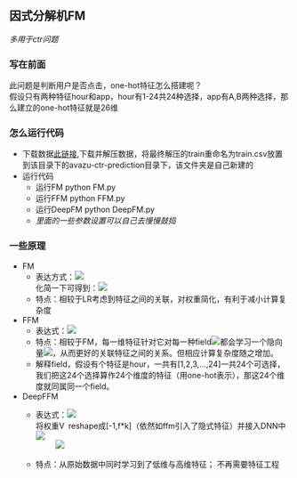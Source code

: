 ## 因式分解机FM<br>
*多用于ctr问题*
### 写在前面
此问题是判断用户是否点击，one-hot特征怎么搭建呢？<br>
假设只有两种特征hour和app，hour有1-24共24种选择，app有A,B两种选择，那么建立的one-hot特征就是26维
### 怎么运行代码
- 下载数据[此链接](https://www.kaggle.com/c/avazu-ctr-prediction/data),下载并解压数据，将最终解压的train重命名为train.csv放置到该目录下的avazu-ctr-prediction目录下，该文件夹是自己新建的
- 运行代码 
  - 运行FM python FM.py 
  - 运行FFM python FFM.py
  - 运行DeepFM python DeepFM.py
  - *里面的一些参数设置可以自己去慢慢鼓捣*
### 一些原理
- FM
  - 表达方式：<img src="http://latex.codecogs.com/gif.latex?y%3Dw_0&plus;%5Csum_%7Bi%3D1%7D%5Enw_ix_i&plus;%5Csum_%7Bi%3D1%7D%5En%5Csum_%7Bj%3Di&plus;1%7D%5En%3CV_i%2CV_j%3Ex_ix_j"/><br> 化简一下可得到：<img src="http://latex.codecogs.com/gif.latex?%5Csum_%7Bi%3D1%7D%5En%5Csum_%7Bj%3Di&plus;1%7D%5En%3CV_i%2CV_j%3Ex_ix_j%20%3D%5Cfrac%7B1%7D%7B2%7D%5Csum_%7Bf%3D1%7D%5Ek%28%28%5Csum_%7Bi%3D1%7D%5Env_%7Bif%7Dx_i%29%5E2-%5Csum_%7Bi%3D1%7D%5Env_%7Bif%7D%5E2x_i%5E2%29"/>
  - 特点：相较于LR考虑到特征之间的关联，对权重简化，有利于减小计算复杂度
- FFM
  - 表达式：<img src="http://latex.codecogs.com/gif.latex?y%3Dw_0&plus;%5Csum_%7Bi%3D1%7D%5Enw_ix_i&plus;%5Csum_%7Bi%3D1%7D%5En%5Csum_%7Bj%3Di&plus;1%7D%5En%3CV_%7Bi%2Cf_j%7D%2CV_%7Bj%2Cf_i%7D%3Ex_ix_j"/>
  - 特点：相较于FM，每一维特征针对它对每一种field<img src="http://latex.codecogs.com/gif.latex?f_j"/>都会学习一个隐向量<img src="http://latex.codecogs.com/gif.latex?V_%7Bi%2Cf_j%7D"/>，从而更好的关联特征之间的关系。但相应计算复杂度随之增加。
  - 解释field，假设有个特征是hour，一共有[1,2,3,...,24]一共24个可选择，我们把这24个选择算作24个维度的特征（用one-hot表示），那这24个维度就同属同一个field。
- DeepFFM
  - 表达式：<img src="http://latex.codecogs.com/gif.latex?y_%7Bfm%7D%3Dw_0&plus;%5Csum_%7Bi%3D1%7D%5Enw_ix_i&plus;%5Csum_%7Bi%3D1%7D%5En%5Csum_%7Bj%3Di&plus;1%7D%5En%3CV_i%2CV_j%3Ex_ix_j"/><br>
    将权重V&#8194;reshape成[-1,f*k]（依然如ffm引入了隐式特征）并接入DNN中<img src="http://latex.codecogs.com/gif.latex?y_%7Bdnn%7D%3DDNN%28V_%7Breshape%7D%29"/><br>
    &#8194;&#8194;&#8194;&#8194;&#8194;<img src="http://latex.codecogs.com/gif.latex?y_%7Bout%7D%3Dy_%7Bfm%7D&plus;y_%7Bdnn%7D"/>
    
  - 特点：从原始数据中同时学习到了低维与高维特征；
不再需要特征工程